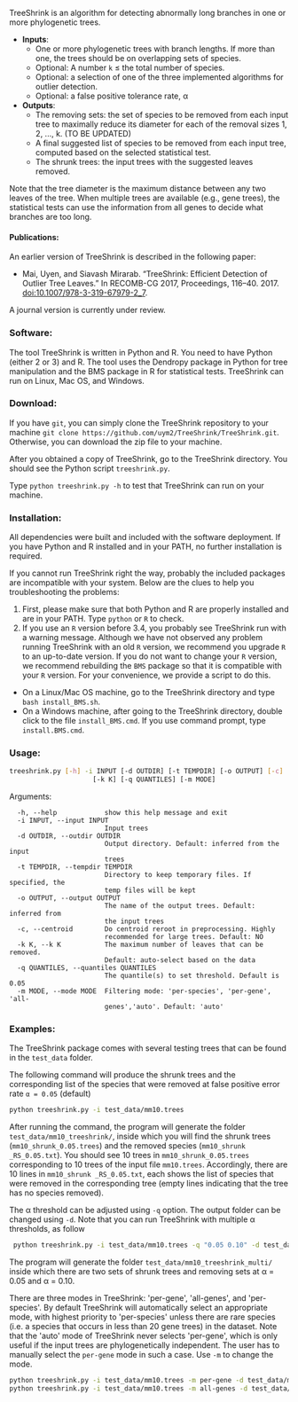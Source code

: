 
TreeShrink is an algorithm for detecting abnormally long branches in one or more phylogenetic trees. 

- **Inputs**: 
    - One or more phylogenetic trees with branch lengths. If more than one, the trees should be on overlapping sets of species. 
    - Optional: A number `k` ≤ the total number of species.
    - Optional: a selection of one of the three implemented algorithms for outlier detection.
    - Optional: a false positive tolerance rate, α
- **Outputs**:
    - The removing sets: the set of species to be removed from each input tree to maximally reduce its diameter for each of the removal sizes 1, 2, ..., k. (TO BE UPDATED)
    - A final suggested list of species to be removed from each input tree, computed based on the selected statistical test. 
    - The shrunk trees: the input trees with the suggested leaves removed. 
    
Note that the tree diameter is the maximum distance between any two leaves of the tree. When multiple trees are available (e.g., gene trees), the statistical tests can use the information from all genes to decide what branches are too long. 

#### Publications:

An earlier version of TreeShrink is described in the following paper:

* Mai, Uyen, and Siavash Mirarab. “TreeShrink: Efficient Detection of Outlier Tree Leaves.” In RECOMB-CG 2017, Proceedings, 116–40. 2017. [doi:10.1007/978-3-319-67979-2_7](https://doi.org/10.1007/978-3-319-67979-2_7).

A journal version is currently under review. 

### Software:
The tool TreeShrink is written in Python and R. You need to have Python (either 2 or 3) and R. The tool uses the Dendropy package in Python for tree manipulation and the BMS package in R for statistical tests. TreeShrink can run on Linux, Mac OS, and Windows.

### Download:
If you have ```git```, you can simply clone the TreeShrink repository to your machine ```git clone https://github.com/uym2/TreeShrink/TreeShrink.git```. Otherwise, you can download the zip file to your machine. 

After you obtained a copy of TreeShrink, go to the TreeShrink directory. You should see the Python script ```treeshrink.py```. 

Type ```python treeshrink.py -h``` to test that TreeShrink can run on your machine.

### Installation:
All dependencies were built and included with the software deployment. If you have Python and R installed and in your PATH, no further installation is required. 

If you cannot run TreeShrink right the way, probably the included packages are incompatible with your system. Below are the clues to help you troubleshooting the problems:
1. First, please make sure that both Python and R are properly installed and are in your PATH. Type ```python``` or ```R``` to check. 
2. If you use an ```R``` version before 3.4, you probably see TreeShrink run with a warning message. Although we have not observed any problem running TreeShrink with an old ```R``` version, we recommend you upgrade ```R``` to an up-to-date version. If you do not want to change your ```R``` version, we recommend rebuilding the ```BMS``` package so that it is compatible with your ```R``` version. For your convenience, we provide a script to do this.
- On a Linux/Mac OS machine, go to the TreeShrink directory and type ```bash install_BMS.sh```.
- On a Windows machine, after going to the TreeShrink directory, double click to the file ```install_BMS.cmd```. If you use command prompt, type ```install.BMS.cmd```.

### Usage: 
```bash
treeshrink.py [-h] -i INPUT [-d OUTDIR] [-t TEMPDIR] [-o OUTPUT] [-c]
                     [-k K] [-q QUANTILES] [-m MODE]
```
Arguments:
```
  -h, --help            show this help message and exit
  -i INPUT, --input INPUT
                        Input trees
  -d OUTDIR, --outdir OUTDIR
                        Output directory. Default: inferred from the input
                        trees
  -t TEMPDIR, --tempdir TEMPDIR
                        Directory to keep temporary files. If specified, the
                        temp files will be kept
  -o OUTPUT, --output OUTPUT
                        The name of the output trees. Default: inferred from
                        the input trees
  -c, --centroid        Do centroid reroot in preprocessing. Highly
                        recommended for large trees. Default: NO
  -k K, --k K           The maximum number of leaves that can be removed.
                        Default: auto-select based on the data
  -q QUANTILES, --quantiles QUANTILES
                        The quantile(s) to set threshold. Default is 0.05
  -m MODE, --mode MODE  Filtering mode: 'per-species', 'per-gene', 'all-
                        genes','auto'. Default: 'auto'
```

### Examples:
The TreeShrink package comes with several testing trees that can be found in the `test_data` folder.

The following command will produce the shrunk trees and the corresponding list of the species that were removed at false positive error rate `α = 0.05` (default)
```bash
python treeshrink.py -i test_data/mm10.trees
```

After running the command, the program will generate the folder `test_data/mm10_treeshrink/`, inside which you will find the shrunk trees (`mm10_shrunk_0.05.trees`) and the removed species (`mm10_shrunk _RS_0.05.txt`). You should see 10 trees in `mm10_shrunk_0.05.trees` corresponding to 10 trees of the input file `mm10.trees`. Accordingly, there are 10 lines in `mm10_shrunk _RS_0.05.txt`, each shows the list of species that were removed in the corresponding tree (empty lines indicating that the tree has no species removed). 

The α threshold can be adjusted using ```-q``` option. The output folder can be changed using ```-d```. Note that you can run TreeShrink with multiple α thresholds, as follow

```bash
 python treeshrink.py -i test_data/mm10.trees -q "0.05 0.10" -d test_data/mm10_treeshrink_multi
 ```
 
 The program will generate the folder `test_data/mm10_treeshrink_multi/` inside which there are two sets of shrunk trees and removing sets at α = 0.05 and α = 0.10.
 
 There are three modes in TreeShrink: 'per-gene', 'all-genes', and 'per-species'. By default TreeShrink will automatically select an appropriate mode, with highest priority to 'per-species' unless there are rare species (i.e. a species that occurs in less than 20 gene trees) in the dataset.
 Note that the 'auto' mode of TreeShrink never selects 'per-gene', which is only useful if the input trees are phylogenetically independent. The user has to manually select the `per-gene` mode in such a case. Use ```-m``` to change the mode.
 
```bash
python treeshrink.py -i test_data/mm10.trees -m per-gene -d test_data/mm10_treeshrink_pergene
python treeshrink.py -i test_data/mm10.trees -m all-genes -d test_data/mm10_treeshrink_allgenes
```
 
